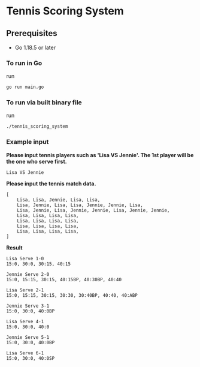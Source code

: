 # Tennis Scoring System

## Prerequisites

- Go 1.18.5 or later

### To run in Go

run

```sh
go run main.go
```

### To run via built binary file

run

```sh
./tennis_scoring_system
```

### Example input

**Please input tennis players such as 'Lisa VS Jennie'. The 1st player will be the one who serve first.**

```string
Lisa VS Jennie
```

**Please input the tennis match data.**

```string
[
    Lisa, Lisa, Jennie, Lisa, Lisa,
    Lisa, Jennie, Lisa, Lisa, Jennie, Jennie, Lisa,
    Lisa, Jennie, Lisa, Jennie, Jennie, Lisa, Jennie, Jennie,
    Lisa, Lisa, Lisa, Lisa,
    Lisa, Lisa, Lisa, Lisa,
    Lisa, Lisa, Lisa, Lisa,
    Lisa, Lisa, Lisa, Lisa,
]
```

**Result**

```string
Lisa Serve 1-0
15:0, 30:0, 30:15, 40:15

Jennie Serve 2-0
15:0, 15:15, 30:15, 40:15BP, 40:30BP, 40:40

Lisa Serve 2-1
15:0, 15:15, 30:15, 30:30, 30:40BP, 40:40, 40:ABP

Jennie Serve 3-1
15:0, 30:0, 40:0BP

Lisa Serve 4-1
15:0, 30:0, 40:0

Jennie Serve 5-1
15:0, 30:0, 40:0BP

Lisa Serve 6-1
15:0, 30:0, 40:0SP
```
